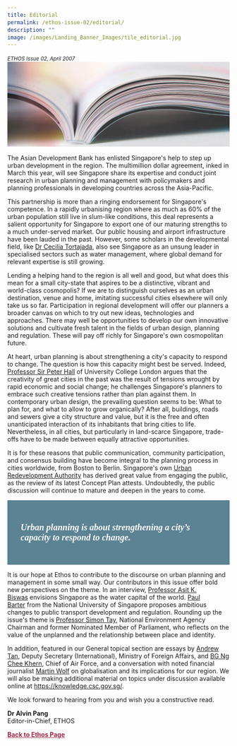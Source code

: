 ```yaml
---
title: Editorial
permalink: /ethos-issue-02/editorial/
description: ""
image: /images/Landing_Banner_Images/tile_editorial.jpg
---
```

<style>

.back a
{
	color: #9f2943;
	font-weight: bold;
}

#banner img
{
	width:100%;
}
	
.author
{
border-bottom: 1px solid black;
margin-top:40px;
padding-bottom:30px;
border-top: 1px solid black;	

}

.author p {
	font-size: 0.9em;
	line-height:24px !important;
	}	

.break
{
   border-top: 1px solid  black;
   border-bottom: 1px solid black;
	 padding:20px;
	text-align:center;
	margin-top:50px;
}
	
.break1
{
font-family: Georgia;
	font-size:20px;
	font-style: italic;
	font-weight: bold;
}

.boxheader {
	color: white !important;
	}	

.containerbox {
	background-color: #B7C9E2;
	border-radius: 10px;
	padding: 5%;
	
	}	

li {
	font-size: 0.9em !important;
	
	}	
	
.urban
{
background-color: #5c8393;	
padding: 30px;
}
	
.urban1
{
font-family: Georgia;
	font-size:20px;
	font-style: italic;
	font-weight: bold;
	color:white
}

	
	

</style>

<em><small>ETHOS Issue 02, April 2007</small></em>
<img src="/images/Landing_Banner_Images/knowledge_editorial_banner_01.jpg">


<p>The Asian Development Bank has enlisted Singapore's help to step up urban development in the region. The multimillion dollar agreement, inked in March this year, will see Singapore share its expertise and conduct joint research in urban planning and management with policymakers and planning professionals in developing countries across the Asia-Pacific.</p>

<p>This partnership is more than a ringing endorsement for Singapore's competence. In a rapidly urbanising region where as much as 60% of the urban population still live in slum-like conditions, this deal represents a salient opportunity for Singapore to export one of our maturing strengths to a much under-served market. Our public housing and airport infrastructure have been lauded in the past. However, some scholars in the developmental field, like <a href="/ethos-issue-02/water-management-in-singapore/">Dr Cecilia Tortajada</a>, also see Singapore as an unsung leader in specialised sectors such as water management, where global demand for relevant expertise is still growing.</p>

<p>Lending a helping hand to the region is all well and good, but what does this mean for a small city-state that aspires to be a distinctive, vibrant and world-class cosmopolis? If we are to distinguish ourselves as an urban destination, venue and home, imitating successful cities elsewhere will only take us so far. Participation in regional development will offer our planners a broader canvas on which to try out new ideas, technologies and approaches. There may well be opportunities to develop our own innovative solutions and cultivate fresh talent in the fields of urban design, planning and regulation. These will pay off richly for Singapore's own cosmopolitan future.</p>

<p>At heart, urban planning is about strengthening a city's capacity to respond to change. The question is how this capacity might best be served. Indeed, <a target="_blank" href="/ethos-issue-02/creative-cities-can-they-be-comfortable/">Professor Sir Peter Hall</a>&nbsp;of University College London argues that the creativity of great cities in the past was the result of tensions wrought by rapid economic and social change; he challenges Singapore's planners to embrace such creative tensions rather than plan against them. In contemporary urban design, the prevailing question seems to be: What to plan for, and what to allow to grow organically? After all, buildings, roads and sewers give a city structure and value, but it is the free and often unanticipated interaction of its inhabitants that bring cities to life. Nevertheless, in all cities, but particularly in land-scarce Singapore, trade-offs have to be made between equally attractive opportunities.</p>

<p>It is for these reasons that public communication, community participation, and consensus building have become integral to the planning process in cities worldwide, from Boston to Berlin. Singapore's own <a target="_blank" href="https://www.ura.gov.sg/Corporate">Urban Redevelopment Authority</a>&nbsp;has derived great value from engaging the public, as the review of its latest Concept Plan attests. Undoubtedly, the public discussion will continue to mature and deepen in the years to come.</p>

<div class="urban">  
  
<p class="urban1">  
Urban planning is about strengthening a city’s capacity to respond to change.
</p>  
  
</div>  


<p>It is our hope at Ethos to contribute to the discourse on urban planning and management in some small way. Our contributors in this issue offer bold new perspectives on the theme. In an interview, <a target="_blank" href="/ethos-issue-02/singapore-as-a-global-water-knowledge-hub/">Professor Asit K. Biswas</a>&nbsp;envisions Singapore as the water capital of the world. <a target="_blank" href="/ethos-issue-02/wanted-an-ambitious-vision-for-singapores-public-transport/">Paul Barter</a>&nbsp;from the National University of Singapore proposes ambitious changes to public transport development and regulation. Rounding up the issue's theme is <a target="_blank" href="/ethos-issue-02/the-city-and-my-home/">Professor Simon Tay</a>, National Environment Agency Chairman and former Nominated Member of Parliament, who reflects on the value of the unplanned and the relationship between place and identity.</p>

<p>In addition, featured in our General topical section are essays by <a target="_blank" href="/ethos-issue-02/positioning-singapore-in-a-new-asia/">Andrew Tan</a>, Deputy Secretary (International), Ministry of Foreign Affairs, and <a target="_blank" href="/ethos-issue-02/strengthening-the-centre-in-government/">BG Ng Chee Khern</a>, Chief of Air Force, and a conversation with noted financial journalist <a target="_blank" href="/ethos-issue-02/the-globalisation-game/">Martin Wolf</a>&nbsp;on globalisation and its implications for our region. We will also be making additional material on topics under discussion available online at <a href="https://knowledge.csc.gov.sg/">https://knowledge.csc.gov.sg/</a>.</p>

<p>We look forward to hearing from you and wish you a constructive read.</p>


<b>Dr Alvin Pang</b><br>
Editor-in-Chief, ETHOS
<br>  

<p></p>


<div class="back">
<a href="/ethos/">Back to Ethos Page</a>	
</div>